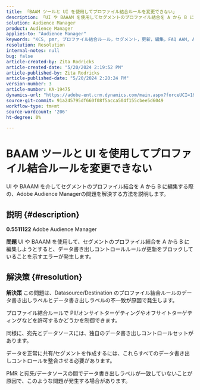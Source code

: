 ```yaml
---
title: 「BAAM ツールと UI を使用してプロファイル結合ルールを変更できない」
description: 「UI や BAAAM を使用してセグメントのプロファイル結合を A から B に編集する際の、Adobe Audience Managerの問題を解決する方法を説明します。」
solution: Audience Manager
product: Audience Manager
applies-to: "Audience Manager"
keywords: "KCS, pmr, プロファイル結合ルール，セグメント，更新，編集，FAQ AAM, Adobe Audience Manager，変更できない，BAAAM ツール"
resolution: Resolution
internal-notes: null
bug: false
article-created-by: Zita Rodricks
article-created-date: "5/20/2024 2:19:52 PM"
article-published-by: Zita Rodricks
article-published-date: "5/20/2024 2:20:24 PM"
version-number: 3
article-number: KA-19475
dynamics-url: "https://adobe-ent.crm.dynamics.com/main.aspx?forceUCI=1&pagetype=entityrecord&etn=knowledgearticle&id=7f22d003-b416-ef11-9f8a-6045bd026dc7"
source-git-commit: 91a245795df660f08f5acca504f155cbee5d6049
workflow-type: tm+mt
source-wordcount: '206'
ht-degree: 0%

---
```


# BAAM ツールと UI を使用してプロファイル結合ルールを変更できない


UI や BAAAM を介してセグメントのプロファイル結合を A から B に編集する際の、Adobe Audience Managerの問題を解決する方法を説明します。

## 説明 {#description}


<b>0.5511122</b>
Adobe Audience Manager

<b>問題</b>
UI や BAAAM を使用して、セグメントのプロファイル結合を A から B に編集しようとすると、データ書き出しコントロールルールが更新をブロックしていることを示すエラーが発生します。


## 解決策 {#resolution}


<b>解決策</b>
この問題は、Datasource/Destination のプロファイル結合ルールのデータ書き出しラベルとデータ書き出しラベルの不一致が原因で発生します。

プロファイル結合ルールで PII/オンサイトターゲティングやオフサイトターゲティングなどを許可するかどうかを制御できます。

同様に、宛先とデータソースには、独自のデータ書き出しコントロールセットがあります。

データを正常に共有/セグメントを作成するには、これらすべてのデータ書き出しコントロールを整合させる必要があります。

PMR と宛先/データソースの間でデータ書き出しラベルが一致していないことが原因で、このような問題が発生する場合があります。
